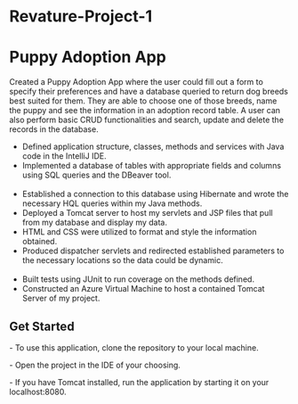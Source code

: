 # Revature-Project-1

<H1>Puppy Adoption App</H1>
<p>Created a Puppy Adoption App where the user could fill out a form to specify their preferences and have a database queried to return dog breeds best suited for them. They are able to choose one of those breeds, name the puppy and see the information in an adoption record table. A user can also perform basic CRUD functionalities and search, update and delete the records in the database.</p>

<ul>
<li>Defined application structure, classes, methods and services with Java code in the IntelliJ IDE.</li>
<li>Implemented a database of tables with appropriate fields and columns using SQL queries and the DBeaver tool.</li> 
<li>Established a connection to this database using Hibernate and wrote the necessary HQL queries within my Java methods.</li>
<li>Deployed a Tomcat server to host my servlets and JSP files that pull from my database and display my data.</li>
<li>HTML and CSS were utilized to format and style the information obtained.</li>
<li>Produced dispatcher servlets and redirected established parameters to the necessary locations so the data could be dynamic.</li> 
<li>Built tests using JUnit to run coverage on the methods defined.</li>
<li>Constructed an Azure Virtual Machine to host a contained Tomcat Server of my project.</li>
</ul>

<h2>Get Started</h2>
<p>- To use this application, clone the repository to your local machine.</p>
<p>- Open the project in the IDE of your choosing.</p>
<p>- If you have Tomcat installed, run the application by starting it on your localhost:8080.</p>
